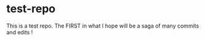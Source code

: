 # test-repo
This is a test repo. The FIRST in what I hope will be a saga of many commits and edits !
